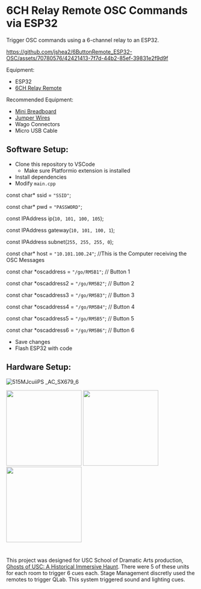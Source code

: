 # 6CH Relay Remote OSC Commands via ESP32

Trigger OSC commands using a 6-channel relay to an ESP32. 

https://github.com/jshea2/6ButtonRemote_ESP32-OSC/assets/70780576/42421413-7f7d-44b2-85ef-39831e2f9d9f

Equipment:
- ESP32
- [6CH Relay Remote](https://www.amazon.com/gp/product/B08PL29N3R/ref=ppx_yo_dt_b_asin_title_o06_s00?ie=UTF8&psc=1)

Recommended Equipment:
- [Mini Breadboard](https://www.amazon.com/gp/product/B071KCZZ4K/ref=ppx_yo_dt_b_asin_title_o01_s00?ie=UTF8&psc=1)
- [Jumper Wires](https://www.amazon.com/gp/product/B07GD25V8D/ref=ppx_yo_dt_b_asin_title_o01_s00?ie=UTF8&psc=1)
- Wago Connectors
- Micro USB Cable

## Software Setup:
- Clone this repository to VSCode
  - Make sure Platformio extension is installed
- Install dependencies
- Modify `main.cpp`


const char* ssid = `"SSID"`;


const char* pwd = `"PASSWORD"`;


const IPAddress ip(`10, 101, 100, 105`);


const IPAddress gateway(`10, 101, 100, 1`);


const IPAddress subnet(`255, 255, 255, 0`);

const char* host = `"10.101.100.24"`; //This is the Computer receiving the OSC Messages

const char *oscaddress = `"/go/RM5B1"`; // Button 1


const char *oscaddress2 = `"/go/RM5B2"`; // Button 2


const char *oscaddress3 = `"/go/RM5B3"`; // Button 3


const char *oscaddress4 = `"/go/RM5B4"`; // Button 4


const char *oscaddress5 = `"/go/RM5B5"`; // Button 5


const char *oscaddress6 = `"/go/RM5B6"`; // Button 6



- Save changes
- Flash ESP32 with code

## Hardware Setup:
![515MJcuiiPS _AC_SX679_6](https://github.com/jshea2/6ButtonRemote_ESP32-OSC/assets/70780576/bc3c9ed8-ab2f-4873-9918-7798e89e7e22)

<img src="https://github.com/jshea2/6ButtonRemote_ESP32-OSC/assets/70780576/8f5237dd-62fb-4a9b-8e35-d615854dfd39" width="200">
<img src="https://github.com/jshea2/6ButtonRemote_ESP32-OSC/assets/70780576/b650f7ce-3f78-41d3-a7cf-540f8f8a089b" width="200">
<img src="https://github.com/jshea2/6ButtonRemote_ESP32-OSC/assets/70780576/a8518ef5-ecdd-479d-a4b4-29dc72a8030c" width="200">

#

This project was designed for USC School of Dramatic Arts production, [Ghosts of USC: A Historical Immersive Haunt](https://dramaticarts.usc.edu/ghosts-of-usc-a-historical-immersive-haunt/). There were 5 of these units for each room to trigger 6 cues each. Stage Management discretly used the remotes to trigger QLab. This system triggered sound and lighting cues.

